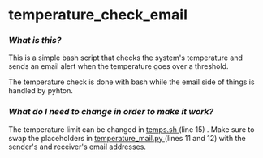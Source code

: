 <h1> temperature_check_email </h1>

<h3><i> What is this? </i></h3>

<p>This is a simple bash script that checks the system's temperature and sends an email alert when the temperature goes over a threshold.</p>
<p>The temperature check is done with bash while the email side of things is handled by pyhton.</p>

<h3><i> What do I need to change in order to make it work? </i></h3>

<p> The temperature limit can be changed in <ins> temps.sh </ins>(line 15) .   Make sure to swap the placeholders in <ins>temperature_mail.py </ins>(lines 11 and 12) with the sender's and receiver's email addresses. </p>
